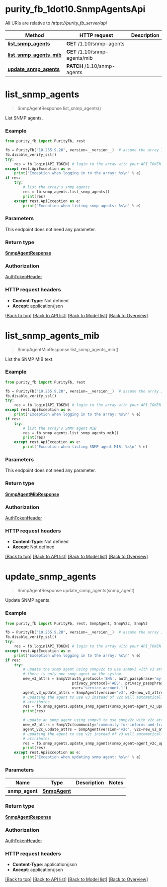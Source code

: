 # purity_fb_1dot10.SnmpAgentsApi

All URIs are relative to *https://purity_fb_server/api*

Method | HTTP request | Description
------------- | ------------- | -------------
[**list_snmp_agents**](SnmpAgentsApi.md#list_snmp_agents) | **GET** /1.10/snmp-agents | 
[**list_snmp_agents_mib**](SnmpAgentsApi.md#list_snmp_agents_mib) | **GET** /1.10/snmp-agents/mib | 
[**update_snmp_agents**](SnmpAgentsApi.md#update_snmp_agents) | **PATCH** /1.10/snmp-agents | 


# **list_snmp_agents**
> SnmpAgentResponse list_snmp_agents()



List SNMP agents.

### Example 
```python
from purity_fb import PurityFb, rest

fb = PurityFb("10.255.9.28", version=__version__)  # assume the array IP is 10.255.9.28
fb.disable_verify_ssl()
try:
    res = fb.login(API_TOKEN) # login to the array with your API_TOKEN
except rest.ApiException as e:
    print("Exception when logging in to the array: %s\n" % e)
if res:
    try:
        # list the array's snmp agents
        res = fb.snmp_agents.list_snmp_agents()
        print(res)
    except rest.ApiException as e:
        print("Exception when listing snmp agents: %s\n" % e)
```

### Parameters
This endpoint does not need any parameter.

### Return type

[**SnmpAgentResponse**](SnmpAgentResponse.md)

### Authorization

[AuthTokenHeader](index.md#AuthTokenHeader)

### HTTP request headers

 - **Content-Type**: Not defined
 - **Accept**: application/json

[[Back to top]](#) [[Back to API list]](index.md#endpoint-properties) [[Back to Model list]](index.md#documentation-for-models) [[Back to Overview]](index.md)

# **list_snmp_agents_mib**
> SnmpAgentMibResponse list_snmp_agents_mib()



List the SNMP MIB text.

### Example 
```python
from purity_fb import PurityFb, rest

fb = PurityFb("10.255.9.28", version=__version__)  # assume the array IP is 10.255.9.28
fb.disable_verify_ssl()
try:
    res = fb.login(API_TOKEN) # login to the array with your API_TOKEN
except rest.ApiException as e:
    print("Exception when logging in to the array: %s\n" % e)
if res:
    try:
        # list the array's SNMP agent MIB
        res = fb.snmp_agents.list_snmp_agents_mib()
        print(res)
    except rest.ApiException as e:
        print("Exception when listing SNMP agent MIB: %s\n" % e)
```

### Parameters
This endpoint does not need any parameter.

### Return type

[**SnmpAgentMibResponse**](SnmpAgentMibResponse.md)

### Authorization

[AuthTokenHeader](index.md#AuthTokenHeader)

### HTTP request headers

 - **Content-Type**: Not defined
 - **Accept**: Not defined

[[Back to top]](#) [[Back to API list]](index.md#endpoint-properties) [[Back to Model list]](index.md#documentation-for-models) [[Back to Overview]](index.md)

# **update_snmp_agents**
> SnmpAgentResponse update_snmp_agents(snmp_agent)



Update SNMP agents.

### Example 
```python
from purity_fb import PurityFb, rest, SnmpAgent, SnmpV2c, SnmpV3

fb = PurityFb("10.255.9.28", version=__version__)  # assume the array IP is 10.255.9.28
fb.disable_verify_ssl()
try:
    res = fb.login(API_TOKEN) # login to the array with your API_TOKEN
except rest.ApiException as e:
    print("Exception when logging in to the array: %s\n" % e)
if res:
    try:
        # update the snmp agent using snmpv2c to use snmpv3 with v3 attributes
        # there is only one snmp agent on the system
        new_v3_attrs = SnmpV3(auth_protocol='SHA', auth_passphrase='my-password-1!',
                              privacy_protocol='AES', privacy_passphrase='min8chars',
                              user='service-account-1')
        agent_v3_update_attrs = SnmpAgent(version='v3', v3=new_v3_attrs)
        # updating the agent to use v3 instead of v2c will automatically clear out v2c
        # attributes
        res = fb.snmp_agents.update_snmp_agents(snmp_agent=agent_v3_update_attrs)
        print(res)

        # update an snmp agent using snmpv3 to use snmpv2c with v2c attributes
        new_v2_attrs = SnmpV2c(community='community-for-informs-and-traps')
        agent_v2c_update_attrs = SnmpAgent(version='v2c', v2c=new_v2_attrs)
        # updating the agent to use v2c instead of v3 will automatically clear out v3
        # attributes
        res = fb.snmp_agents.update_snmp_agents(snmp_agent=agent_v2c_update_attrs)
        print(res)
    except rest.ApiException as e:
        print("Exception when updating snmp agent: %s\n" % e)
```

### Parameters

Name | Type | Description  | Notes
------------- | ------------- | ------------- | -------------
 **snmp_agent** | [**SnmpAgent**](SnmpAgent.md)|  | 

### Return type

[**SnmpAgentResponse**](SnmpAgentResponse.md)

### Authorization

[AuthTokenHeader](index.md#AuthTokenHeader)

### HTTP request headers

 - **Content-Type**: application/json
 - **Accept**: application/json

[[Back to top]](#) [[Back to API list]](index.md#endpoint-properties) [[Back to Model list]](index.md#documentation-for-models) [[Back to Overview]](index.md)

